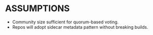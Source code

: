 # ASSUMPTIONS
- Community size sufficient for quorum-based voting.
- Repos will adopt sidecar metadata pattern without breaking builds.
